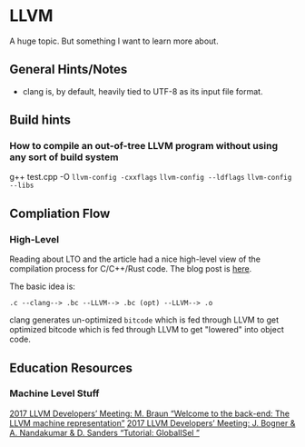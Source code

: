 # LLVM
A huge topic. But something I want to learn more about.

## General Hints/Notes
- clang is, by default, heavily tied to UTF-8 as its input file format.

## Build hints
### How to compile an out-of-tree LLVM program without using any sort of build system
  g++ test.cpp -O `llvm-config -cxxflags` `llvm-config --ldflags` `llvm-config --libs`

## Compliation Flow

### High-Level
Reading about LTO and the article had a nice high-level view of the compilation process for C/C++/Rust code. The blog post is [here](http://blog.llvm.org/2019/09/closing-gap-cross-language-lto-between.html).

The basic idea is:

`.c --clang--> .bc --LLVM--> .bc (opt) --LLVM--> .o`

clang generates un-optimized `bitcode` which is fed through LLVM to get optimized bitcode which is fed through LLVM to get "lowered" into object code.

## Education Resources
### Machine Level Stuff
[2017 LLVM Developers’ Meeting: M. Braun “Welcome to the back-end: The LLVM machine representation”](https://www.youtube.com/watch?v=objxlZg01D0)
[2017 LLVM Developers’ Meeting: J. Bogner & A. Nandakumar & D. Sanders “Tutorial: GlobalISel ”](https://www.youtube.com/watch?v=Zh4R40ZyJ2k)
